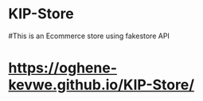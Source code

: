# KIP-Store
#This is an Ecommerce store using fakestore API 

# https://oghene-kevwe.github.io/KIP-Store/
